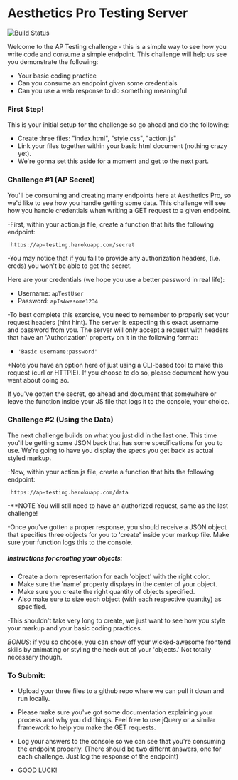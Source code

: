 # Aesthetics Pro Testing Server


[![Build Status](https://travis-ci.org/joemccann/dillinger.svg?branch=master)](https://travis-ci.org/joemccann/dillinger)

Welcome to the AP Testing challenge - this is a simple way to see how you write code and consume a simple endpoint. This challenge will help us see you demonstrate the following:

  - Your basic coding practice
  - Can you consume an endpoint given some credentials
  - Can you use a web response to do something meaningful

### First Step!
This is your initial setup for the challenge so go ahead and do the following:

  - Create three files: "index.html", "style.css", "action.js"
  - Link your files together within your basic html document (nothing crazy yet).
  - We're gonna set this aside for a moment and get to the next part.

### Challenge #1 (AP Secret)

You'll be consuming and creating many endpoints here at Aesthetics Pro, so we'd like to see how you handle getting some data. This challenge will see how you handle credentials when writing a GET request to a given endpoint.

-First, within your action.js file, create a function that hits the following endpoint:

     https://ap-testing.herokuapp.com/secret

-You may notice that if you fail to provide any authorization headers, (i.e. creds) you won't be able to get the secret.

Here are your credentials (we hope you use a better password in real life):
* Username: `apTestUser`
* Password: `apIsAwesome1234`

-To best complete this exercise, you need to remember to properly set your request headers (hint hint). The server is expecting this exact username and password from you. The server will only accept a request with headers that have an 'Authorization' property on it in the following format: 
- `'Basic username:password'`

*Note you have an option here of just using a CLI-based tool to make this request (curl or HTTPIE). If you choose to do so, please document how you went about doing so.

If you've gotten the secret, go ahead and document that somewhere or leave the function inside your JS file that logs it to the console, your choice.

### Challenge #2 (Using the Data)

The next challenge builds on what you just did in the last one. This time you'll be getting some JSON back that has some specifications for you to use. We're going to have you display the specs you get back as actual styled markup.

-Now, within your action.js file, create a function that hits the following endpoint:

     https://ap-testing.herokuapp.com/data

-**NOTE You will still need to have an authorized request, same as the last challenge!

-Once you've gotten a proper response, you should receive a JSON object that specifies three objects for you to 'create' inside your markup file. Make sure your function logs this to the console.

##### Instructions for creating your objects:
- Create a dom representation for each 'object' with the right color.
- Make sure the 'name' property displays in the center of your object.
- Make sure you create the right quantity of objects specified.
- Also make sure to size each object (with each respective quantity) as specified.

-This shouldn't take very long to create, we just want to see how you style your markup and your basic coding practices.

*BONUS*: if you so choose, you can show off your wicked-awesome frontend skills by animating or styling the heck out of your 'objects.' Not totally necessary though.

### To Submit:
- Upload your three files to a github repo where we can pull it down and run locally.
- Please make sure you've got some documentation explaining your process and why you did things. Feel free to use jQuery or a similar framework to help you make the GET requests.
- Log your answers to the console so we can see that you're consuming the endpoint properly. (There should be two differnt answers, one for each challenge. Just log the response of the endpoint)
 
- GOOD LUCK!
